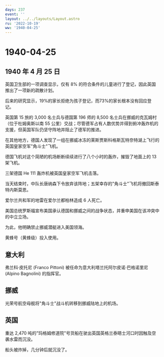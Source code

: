 ```yaml
---
days: 237
event: ''
layout: ../../layouts/Layout.astro
ru: '2022-10-19'
ww: '1940-04-25'
---
```


# 1940-04-25

## 1940 年 4 月 25 日

英国卫生部的一项调查显示，仅有 8%
的符合条件的儿童进行了登记，因此英国推出了一项新的疏散计划。

后来的研究显示，19%的家长拒绝为孩子登记，而73%的家长根本没有回应登记。

英国第 15 旅的 3,000 名士兵与德国第 196 师的 8,500
名士兵在挪威的克瓦姆村（位于杜姆奥斯以南 55
公里）交战；尽管德军占有人数优势并得到俯冲轰炸机的支援，但英国军队仍坚守阵地并阻止了德军的推进。

在其他地方，德国人发现了一组在挪威冰冻的莱斯贾斯科格斯瓦特奈特湖上飞行的英国皇家空军"角斗士"飞机。

德国飞机对这个简陋的机场断断续续进行了八个小时的轰炸，摧毁了地面上的 13
架飞机。

三架德国 He 111 轰炸机被英国皇家空军飞机击落。

当天结束时，中队长唐纳森下令放弃该阵地；五架幸存的"角斗士"飞机将撤回斯泰特内斯莫恩。

爱尔兰共和军的地雷在爱尔兰都柏林造成 6 人死亡。

美国总统罗斯福宣布美国承认德国和挪威之间的战争状态，并重申美国在该冲突中的中立立场。

为此，他明确禁止挪威潜艇进入美国领海。

黄蜂号（黄蜂级）投入使用。

## 意大利

弗兰科·皮托尼 (Franco Pittoni) 被任命为意大利塔兰托阿尔皮诺·巴格诺里尼
(Alpino Bagnolini) 的指挥官。

## 挪威

光荣号航空母舰将"角斗士"战斗机转移到挪威陆地上的机场。

## 英国

重达 2,470
吨的"玛格姆修道院"号货船在驶出英国英格兰泰晤士河口时因触及空袭水雷而沉没。

船头被炸掉，几分钟后就沉没了。